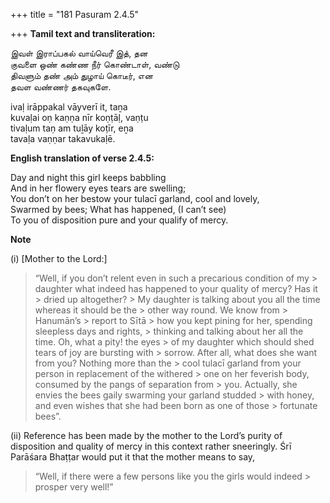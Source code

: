 +++
title = "181 Pasuram 2.4.5"

+++
**Tamil text and transliteration:**

இவள் இராப்பகல் வாய்வெரீ இத், தன  
குவளை ஒண் கண்ண நீர் கொண்டாள், வண்டு  
திவளும் தண் அம் துழாய் கொடீர், என  
தவள வண்ணர் தகவுகளே.

ivaḷ irāppakal vāyverī it, taṉa  
kuvaḷai oṇ kaṇṇa nīr koṇṭāḷ, vaṇṭu  
tivaḷum taṇ am tuḻāy koṭīr, eṉa  
tavaḷa vaṇṇar takavukaḷē.

**English translation of verse 2.4.5:**

Day and night this girl keeps babbling  
And in her flowery eyes tears are swelling;  
You don’t on her bestow your tulacī garland, cool and lovely,  
Swarmed by bees; What has happened, (I can’t see)  
To you of disposition pure and your qualify of mercy.

**Note**

\(i\) [Mother to the Lord:]

> “Well, if you don’t relent even in such a precarious condition of my > daughter what indeed has happened to your quality of mercy? Has it > dried up altogether? >
> My daughter is talking about you all the time whereas it should be the > other way round. We know from > Hanumān’s > report to Sītā > how you kept pining for her, spending sleepless days and rights, > thinking and talking about her all the time. Oh, what a pity! the eyes > of my daughter which should shed tears of joy are bursting with > sorrow. After all, what does she want from you? Nothing more than the > cool tulacī garland from your person in replacement of the withered > one on her feverish body, consumed by the pangs of separation from > you. Actually, she envies the bees gaily swarming your garland studded > with honey, and even wishes that she had been born as one of those > fortunate bees”.

\(ii\) Reference has been made by the mother to the Lord’s purity of disposition and quality of mercy in this context rather sneeringly. Śrī Parāśara Bhaṭṭar would put it that the mother means to say,

> “Well, if there were a few persons like you the girls would indeed > prosper very well!”


